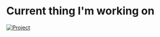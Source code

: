 <!-- current projects -->
# Current thing I'm working on
[![Project](https://img.shields.io/badge/Project-RAT-green)](https://github.com/tarasermolenko/RemoteAccessTool)

